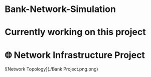 # Bank-Network-Simulation
# Currently working on this project
# 🌐 Network Infrastructure Project  
![Network Topology](./Bank Project.png.png) 
